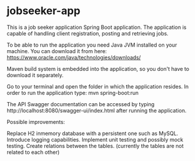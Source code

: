 # jobseeker-app

This is a job seeker application Spring Boot application.
The application is capable of handling client registration, posting and retrieving jobs.


To be able to run the application you need Java JVM installed on your machine.
You can download it from here: https://www.oracle.com/java/technologies/downloads/

Maven build system is embedded into the application, so you don't have to download it separately.

Go to your terminal and open the folder in which the application resides.
In order to run the application type: mvn spring-boot:run


The API Swagger documentation can be accessed by typing http://localhost:8080/swagger-ui/index.html after running the application.

Possible improvements:

Replace H2 inmemory database with a persistent one such as MySQL.
Introduce logging capabilities.
Implement unit testing and possibly mock testing.
Create relations between the tables. (currently the tables are not related to each other)
